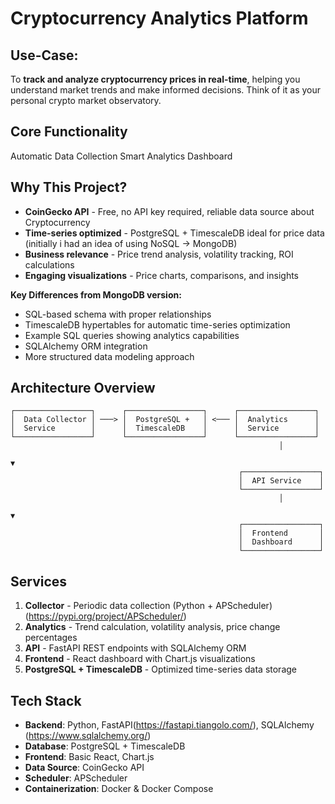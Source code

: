 # Cryptocurrency Analytics Platform

## Use-Case:
To **track and analyze cryptocurrency prices in real-time**, helping you understand market trends and make informed decisions. 
Think of it as your personal crypto market observatory.

## Core Functionality
Automatic Data Collection
Smart Analytics
Dashboard

## Why This Project?

- **CoinGecko API** - Free, no API key required, reliable data source about Cryptocurrency
- **Time-series optimized** - PostgreSQL + TimescaleDB ideal for price data (initially i had an idea of using NoSQL -> MongoDB)
- **Business relevance** - Price trend analysis, volatility tracking, ROI calculations
- **Engaging visualizations** - Price charts, comparisons, and insights


**Key Differences from MongoDB version:**
- SQL-based schema with proper relationships
- TimescaleDB hypertables for automatic time-series optimization
- Example SQL queries showing analytics capabilities
- SQLAlchemy ORM integration
- More structured data modeling approach


## Architecture Overview

```
┌─────────────────┐      ┌─────────────────┐      ┌─────────────────┐
│  Data Collector │ ───> │  PostgreSQL +   │ <─── │  Analytics      │
│  Service        │      │  TimescaleDB    │      │  Service        │
└─────────────────┘      └─────────────────┘      └─────────────────┘
                                                            │
                                                                                                    ▼
                                                   ┌─────────────────┐
                                                   │  API Service    │
                                                   └─────────────────┘
                                                            │
                                                                                                   ▼
                                                   ┌─────────────────┐
                                                   │  Frontend       │
                                                   │  Dashboard      │
                                                   └─────────────────┘
```

## Services

1. **Collector** - Periodic data collection (Python + APScheduler) (https://pypi.org/project/APScheduler/)
2. **Analytics** - Trend calculation, volatility analysis, price change percentages
3. **API** - FastAPI REST endpoints with SQLAlchemy ORM
4. **Frontend** - React dashboard with Chart.js visualizations
5. **PostgreSQL + TimescaleDB** - Optimized time-series data storage

## Tech Stack

- **Backend**: Python, FastAPI(https://fastapi.tiangolo.com/), SQLAlchemy (https://www.sqlalchemy.org/)
- **Database**: PostgreSQL + TimescaleDB 
- **Frontend**: Basic React, Chart.js
- **Data Source**: CoinGecko API
- **Scheduler**: APScheduler
- **Containerization**: Docker & Docker Compose


